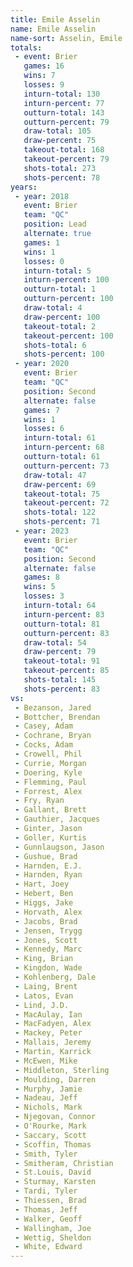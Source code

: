 ```yaml
---
title: Emile Asselin
name: Emile Asselin
name-sort: Asselin, Emile
totals:
 - event: Brier
   games: 16
   wins: 7
   losses: 9
   inturn-total: 130
   inturn-percent: 77
   outturn-total: 143
   outturn-percent: 79
   draw-total: 105
   draw-percent: 75
   takeout-total: 168
   takeout-percent: 79
   shots-total: 273
   shots-percent: 78
years:
 - year: 2018
   event: Brier
   team: "QC"
   position: Lead
   alternate: true
   games: 1
   wins: 1
   losses: 0
   inturn-total: 5
   inturn-percent: 100
   outturn-total: 1
   outturn-percent: 100
   draw-total: 4
   draw-percent: 100
   takeout-total: 2
   takeout-percent: 100
   shots-total: 6
   shots-percent: 100
 - year: 2020
   event: Brier
   team: "QC"
   position: Second
   alternate: false
   games: 7
   wins: 1
   losses: 6
   inturn-total: 61
   inturn-percent: 68
   outturn-total: 61
   outturn-percent: 73
   draw-total: 47
   draw-percent: 69
   takeout-total: 75
   takeout-percent: 72
   shots-total: 122
   shots-percent: 71
 - year: 2023
   event: Brier
   team: "QC"
   position: Second
   alternate: false
   games: 8
   wins: 5
   losses: 3
   inturn-total: 64
   inturn-percent: 83
   outturn-total: 81
   outturn-percent: 83
   draw-total: 54
   draw-percent: 79
   takeout-total: 91
   takeout-percent: 85
   shots-total: 145
   shots-percent: 83
vs:
 - Bezanson, Jared
 - Bottcher, Brendan
 - Casey, Adam
 - Cochrane, Bryan
 - Cocks, Adam
 - Crowell, Phil
 - Currie, Morgan
 - Doering, Kyle
 - Flemming, Paul
 - Forrest, Alex
 - Fry, Ryan
 - Gallant, Brett
 - Gauthier, Jacques
 - Ginter, Jason
 - Goller, Kurtis
 - Gunnlaugson, Jason
 - Gushue, Brad
 - Harnden, E.J.
 - Harnden, Ryan
 - Hart, Joey
 - Hebert, Ben
 - Higgs, Jake
 - Horvath, Alex
 - Jacobs, Brad
 - Jensen, Trygg
 - Jones, Scott
 - Kennedy, Marc
 - King, Brian
 - Kingdon, Wade
 - Kohlenberg, Dale
 - Laing, Brent
 - Latos, Evan
 - Lind, J.D.
 - MacAulay, Ian
 - MacFadyen, Alex
 - Mackey, Peter
 - Mallais, Jeremy
 - Martin, Karrick
 - McEwen, Mike
 - Middleton, Sterling
 - Moulding, Darren
 - Murphy, Jamie
 - Nadeau, Jeff
 - Nichols, Mark
 - Njegovan, Connor
 - O'Rourke, Mark
 - Saccary, Scott
 - Scoffin, Thomas
 - Smith, Tyler
 - Smitheram, Christian
 - St.Louis, David
 - Sturmay, Karsten
 - Tardi, Tyler
 - Thiessen, Brad
 - Thomas, Jeff
 - Walker, Geoff
 - Wallingham, Joe
 - Wettig, Sheldon
 - White, Edward
---
```

